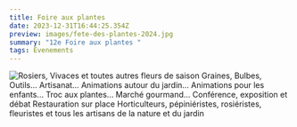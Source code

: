 ```yaml
---
title: Foire aux plantes
date: 2023-12-31T16:44:25.354Z
preview: images/fete-des-plantes-2024.jpg
summary: "12e Foire aux plantes "
tags: Évenements
---
```

![Rosiers, Vivaces et toutes autres fleurs de saison Graines, Bulbes, Outils… Artisanat… Animations autour du jardin… Animations pour les enfants... Troc aux plantes... Marché gourmand… Conférence, exposition et débat Restauration sur place Horticulteurs, pépiniéristes, rosiéristes, fleuristes et tous les artisans de la nature et du jardin](images/fete-des-plantes-20242.jpg)